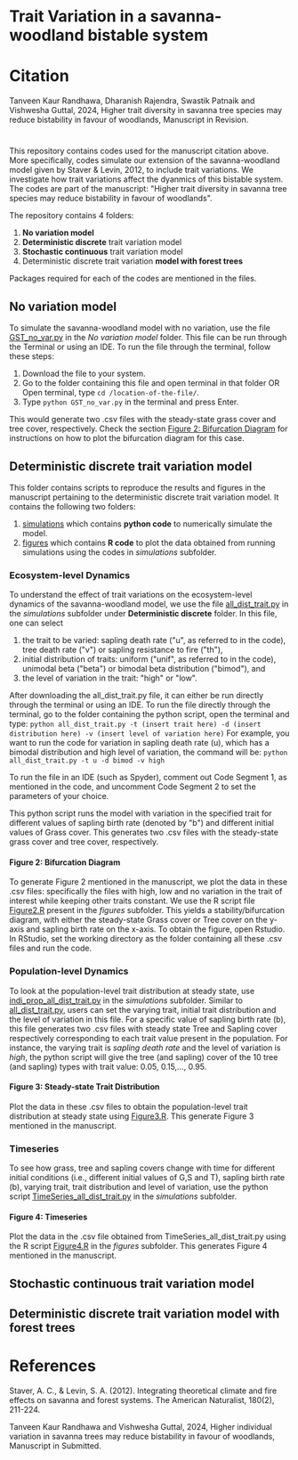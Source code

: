 # Trait Variation in a savanna-woodland bistable system

# Citation
Tanveen Kaur Randhawa, Dharanish Rajendra, Swastik Patnaik and Vishwesha Guttal, 2024, Higher trait diversity in savanna tree species may reduce bistability in favour of woodlands, Manuscript in Revision. 

#
This repository contains codes used for the manuscript citation above. More specifically, codes simulate our extension of the savanna-woodland model given by Staver & Levin, 2012, to include trait variations. We investigate how trait variations affect the dyanmics of this bistable system. The codes are part of the manuscript: "Higher trait diversity in savanna tree species may reduce bistability in favour of woodlands".

The repository contains 4 folders:
1. **No variation model**
2. **Deterministic discrete** trait variation model
3. **Stochastic continuous** trait variation model
4. Deterministic discrete trait variation **model with forest trees**

Packages required for each of the codes are mentioned in the files. 

## No variation model

To simulate the savanna-woodland model with no variation, use the file [GST_no_var.py](https://github.com/tee-lab/trait-variation/blob/e0e9ab6abd318fda2c72cf902a35fa9ea64995f3/No%20variation%20model/GST_no_var.R) in the *No variation model* folder. This file can be run through the Terminal or using an IDE. To run the file through the terminal, follow these steps:
1. Download the file to your system. 
2. Go to the folder containing this file and open terminal in that folder OR Open terminal, type `cd /location-of-the-file/`.
3. Type `python GST_no_var.py` in the terminal and press Enter.

This would generate two .csv files with the steady-state grass cover and tree cover, respectively.
Check the section [Figure 2: Bifurcation Diagram](#figure-2\:-bifurcation-diagram) for instructions on how to plot the bifurcation diagram for this case.

## Deterministic discrete trait variation model

This folder contains scripts to reproduce the results and figures in the manuscript pertaining to the deterministic discrete trait variation model. It contains the following two folders:
1. [simulations](https://github.com/tee-lab/trait-variation/tree/e0e9ab6abd318fda2c72cf902a35fa9ea64995f3/Deterministic%20discrete/simulations) which contains **python code** to numerically simulate the model.
2. [figures](https://github.com/tee-lab/trait-variation/tree/e0e9ab6abd318fda2c72cf902a35fa9ea64995f3/Deterministic%20discrete/figures) which contains **R code** to plot the data obtained from running simulations using the codes in *simulations* subfolder.

### Ecosystem-level Dynamics
To understand the effect of trait variations on the ecosystem-level dynamics of the savanna-woodland model, we use the file [all_dist_trait.py](https://github.com/tee-lab/trait-variation/blob/e0e9ab6abd318fda2c72cf902a35fa9ea64995f3/Deterministic%20discrete/simulations/all_dist_trait.py) in the *simulations* subfolder under **Deterministic discrete** folder. In this file, one can select 
1. the trait to be varied: sapling death rate ("u", as referred to in the code), tree death rate ("v") or sapling resistance to fire ("th"),
2. initial distribution of traits: uniform ("unif", as referred to in the code), unimodal beta ("beta") or bimodal beta distribution ("bimod"), and
3. the level of variation in the trait: "high" or "low".

After downloading the all_dist_trait.py file, it can either be run directly through the terminal or using an IDE. To run the file directly through the terminal, go to the folder containing the python script, open the terminal and type:
`python all_dist_trait.py -t (insert trait here) -d (insert distribution here) -v (insert level of variation here)`
For example, you want to run the code for variation in sapling death rate (u), which has a bimodal distribution and high level of variation, the command will be:
`python all_dist_trait.py -t u -d bimod -v high`

To run the file in an IDE (such as Spyder), comment out Code Segment 1, as mentioned in the code, and uncomment Code Segment 2 to set the parameters of your choice.

This python script runs the model with variation in the specified trait for different values of sapling birth rate (denoted by "b") and different initial values of Grass cover.
This generates two .csv files with the steady-state grass cover and tree cover, respectively.

#### Figure 2: Bifurcation Diagram
To generate Figure 2 mentioned in the manuscript, we plot the data in these .csv files: specifically the files with high, low and no variation in the trait of interest while keeping other traits constant. We use the R script file [Figure2.R](https://github.com/tee-lab/trait-variation/blob/e0e9ab6abd318fda2c72cf902a35fa9ea64995f3/Deterministic%20discrete/figures/Figure2.R) present in the *figures* subfolder. This yields a stability/bifurcation diagram, with either the steady-state Grass cover or Tree cover on the y-axis and sapling birth rate on the x-axis. 
To obtain the figure, open Rstudio. In RStudio, set the working directory as the folder containing all these .csv files and run the code.

### Population-level Dynamics

To look at the population-level trait distribution at steady state, use [indi_prop_all_dist_trait.py](https://github.com/tee-lab/trait-variation/blob/e0e9ab6abd318fda2c72cf902a35fa9ea64995f3/Deterministic%20discrete/simulations/indi_prop_all_dist_trait.py) in the *simulations* subfolder. Similar to [all_dist_trait.py](https://github.com/tee-lab/trait-variation/blob/e0e9ab6abd318fda2c72cf902a35fa9ea64995f3/Deterministic%20discrete/simulations/all_dist_trait.py), users can set the varying trait, initial trait distribution and the level of variation in this file. For a specific value of sapling birth rate (b), this file generates two .csv files with steady state Tree and Sapling cover respectively corresponding to each trait value present in the population. For instance, the varying trait is *sapling death rate* and the level of variation is *high*, the python script will give the tree (and sapling) cover of the 10 tree (and sapling) types with trait value: 0.05, 0.15,..., 0.95. 

#### Figure 3: Steady-state Trait Distribution

Plot the data in these .csv files to obtain the population-level trait distribution at steady state using [Figure3.R](https://github.com/tee-lab/trait-variation/blob/e0e9ab6abd318fda2c72cf902a35fa9ea64995f3/Deterministic%20discrete/figures/Figure3.R). This generate Figure 3 mentioned in the manuscript.

### Timeseries

To see how grass, tree and sapling covers change with time for different initial conditions (i.e., different initial values of G,S and T), sapling birth rate (b), varying trait, trait distribution and level of variation, use the python script [TimeSeries_all_dist_trait.py](https://github.com/tee-lab/trait-variation/blob/e0e9ab6abd318fda2c72cf902a35fa9ea64995f3/Deterministic%20discrete/simulations/TimeSeries_all_dist_trait.py) in the *simulations* subfolder.

#### Figure 4: Timeseries

Plot the data in the .csv file obtained from TimeSeries_all_dist_trait.py using the R script [Figure4.R](https://github.com/tee-lab/trait-variation/blob/e0e9ab6abd318fda2c72cf902a35fa9ea64995f3/Deterministic%20discrete/figures/Figure4.R) in the *figures* subfolder. This generates Figure 4 mentioned in the manuscript.

## Stochastic continuous trait variation model

## Deterministic discrete trait variation model with forest trees


# References
Staver, A. C., & Levin, S. A. (2012). Integrating theoretical climate and fire effects on savanna and forest systems. The American Naturalist, 180(2), 211-224.

Tanveen Kaur Randhawa and Vishwesha Guttal, 2024, Higher individual variation in savanna trees may reduce bistability in favour of woodlands, Manuscript in Submitted. 

<!-- (To run the model for 100 or 1000 sapling or tree types, use the file [INSERT FILE NAME]. This generates Figure S1 in Supplementary Information.)--!>

